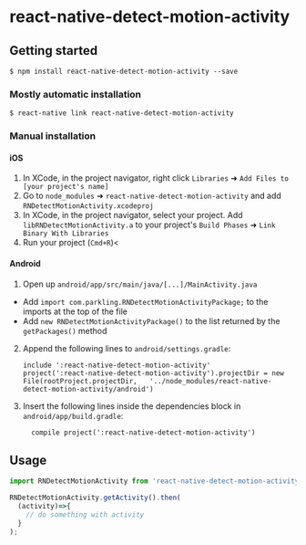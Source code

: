 
# react-native-detect-motion-activity

## Getting started

`$ npm install react-native-detect-motion-activity --save`

### Mostly automatic installation

`$ react-native link react-native-detect-motion-activity`

### Manual installation


#### iOS

1. In XCode, in the project navigator, right click `Libraries` ➜ `Add Files to [your project's name]`
2. Go to `node_modules` ➜ `react-native-detect-motion-activity` and add `RNDetectMotionActivity.xcodeproj`
3. In XCode, in the project navigator, select your project. Add `libRNDetectMotionActivity.a` to your project's `Build Phases` ➜ `Link Binary With Libraries`
4. Run your project (`Cmd+R`)<

#### Android

1. Open up `android/app/src/main/java/[...]/MainActivity.java`
  - Add `import com.parkling.RNDetectMotionActivityPackage;` to the imports at the top of the file
  - Add `new RNDetectMotionActivityPackage()` to the list returned by the `getPackages()` method
2. Append the following lines to `android/settings.gradle`:
  	```
  	include ':react-native-detect-motion-activity'
  	project(':react-native-detect-motion-activity').projectDir = new File(rootProject.projectDir, 	'../node_modules/react-native-detect-motion-activity/android')
  	```
3. Insert the following lines inside the dependencies block in `android/app/build.gradle`:
  	```
      compile project(':react-native-detect-motion-activity')
  	```


## Usage
```javascript
import RNDetectMotionActivity from 'react-native-detect-motion-activity';

RNDetectMotionActivity.getActivity().then(
  (activity)=>{
    // do something with activity
  }
);
```
